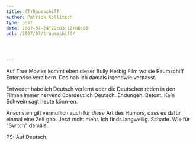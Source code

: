 ```yaml
---
title: (T)Raumschiff
author: Patrick Kollitsch
type: post
date: 2007-07-24T22:03:12+00:00
url: /2007/07/traumschiff/




---
```

Auf True Movies kommt eben dieser Bully Herbig Film wo sie Raumschiff Enterprise veralbern. Das hab ich damals irgendwie verpasst.

Entweder habe ich Deutsch verlernt oder die Deutschen reden in den Filmen immer nervend überdeutlich Deutsch. Endungen. Betont. Kein Schwein sagt heute könn-en.

Ansonsten gilt vermutlich auch für _diese_ Art des Humors, dass es dafür einmal eine Zeit gab. Jetzt nicht mehr. Ich finds langweilig. Schade. Wie für "Switch" damals. 

PS: Auf Deutsch.
